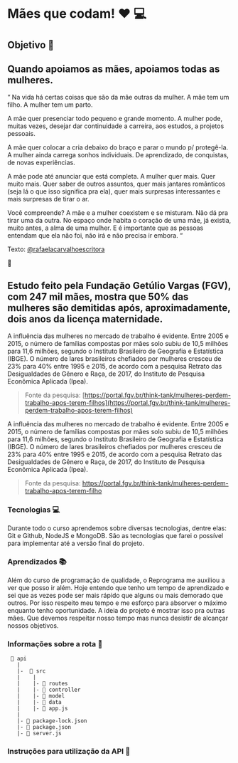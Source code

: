 # Mães que codam! :heart: :computer:

## Objetivo :dart:

## Quando apoiamos as mães, apoiamos todas as mulheres.

“ Na vida há certas coisas que são da mãe outras da mulher. A mãe tem um filho. A mulher tem um parto.

A mãe quer presenciar todo pequeno e grande momento. A mulher pode, muitas vezes, desejar dar continuidade a carreira, aos estudos, a projetos pessoais.

A mãe quer colocar a cria debaixo do braço e parar o mundo p/ protegê-la. A mulher ainda carrega sonhos individuais. De aprendizado, de conquistas, de novas experiências.

A mãe pode até anunciar que está completa. A mulher quer mais. Quer muito mais. Quer saber de outros assuntos, quer mais jantares românticos (seja lá o que isso significa pra ela), quer mais surpresas interessantes e mais surpresas de tirar o ar. 

Você compreende? A mãe e a mulher coexistem e se misturam. Não dá pra tirar uma da outra. No espaço onde habita o coração de uma mãe, já existia, muito antes, a alma de uma mulher. E é importante que as pessoas entendam que ela não foi, não irá e não precisa ir embora. “

Texto: [@rafaelacarvalhoescritora](https://www.instagram.com/rafaelacarvalhoescritora/)

:purple_heart:

## Estudo feito pela Fundação Getúlio Vargas (FGV), com 247 mil mães, mostra que 50% das mulheres são demitidas após, aproximadamente, dois anos da licença maternidade.

A influência das mulheres no mercado de trabalho é evidente. Entre 2005 e 2015, o número de famílias compostas por mães solo subiu de 10,5 milhões para 11,6 milhões, segundo o Instituto Brasileiro de Geografia e Estatística (IBGE). O número de lares brasileiros chefiados por mulheres cresceu de 23% para 40% entre 1995 e 2015, de acordo com a pesquisa Retrato das Desigualdades de Gênero e Raça, de 2017, do Instituto de Pesquisa Econômica Aplicada (Ipea).

> Fonte da pesquisa: [https://portal.fgv.br/think-tank/mulheres-perdem-trabalho-apos-terem-filhos](https://portal.fgv.br/think-tank/mulheres-perdem-trabalho-apos-terem-filhos)

A influência das mulheres no mercado de trabalho é evidente. Entre 2005 e 2015, o número de famílias compostas por mães solo subiu de 10,5 milhões para 11,6 milhões, segundo o Instituto Brasileiro de Geografia e Estatística (IBGE). O número de lares brasileiros chefiados por mulheres cresceu de 23% para 40% entre 1995 e 2015, de acordo com a pesquisa Retrato das Desigualdades de Gênero e Raça, de 2017, do Instituto de Pesquisa Econômica Aplicada (Ipea).

> Fonte da pesquisa: https://portal.fgv.br/think-tank/mulheres-perdem-trabalho-apos-terem-filho

### Tecnologias :computer:

Durante todo o curso aprendemos sobre diversas tecnologias, dentre elas: Git e Github, NodeJS e MongoDB. São as tecnologias que farei o possível para implementar até a versão final do projeto.


### Aprendizados :books:

Além do curso de programação de qualidade, o Reprograma me auxiliou a ver que posso ir além. Hoje entendo que tenho um tempo de aprendizado e sei que as vezes pode ser mais rápido que alguns ou mais demorado que outros. Por isso respeito meu tempo e me esforço para absorver o máximo enquanto tenho oportunidade.
A ideia do projeto é mostrar isso pra outras mães. Que devemos respeitar nosso tempo mas nunca desistir de alcançar nossos objetivos. 



### Informações sobre a rota :rocket:

```
 📁 api
   |
   |-  📁 src
   |    |  
   |    |- 📁 routes
   |    |- 📁 controller
   |    |- 📁 model
   |    |- 📁 data
   |    |- 📄 app.js
   |
   |- 📄 package-lock.json 
   |- 📄 package.json 
   |- 📄 server.js
```

### Instruções para utilização da API :book: